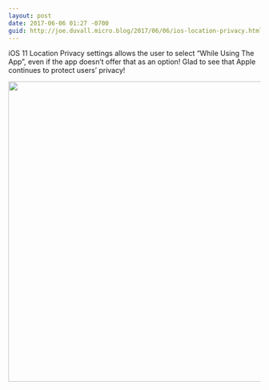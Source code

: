 ```yaml
---
layout: post
date: 2017-06-06 01:27 -0700
guid: http://joe.duvall.micro.blog/2017/06/06/ios-location-privacy.html
---
```

iOS 11 Location Privacy settings allows the user to select “While Using The App”, even if the app doesn’t offer that as an option! Glad to see that Apple continues to protect users’ privacy!

<img src="http://joe.duvall.micro.blog/uploads/2017/7d6bbdd1d7.jpg" width="600" height="600" style="height: auto" />

